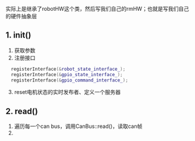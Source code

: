 实际上是继承了robotHW这个类，然后写我们自己的rmHW；也就是写我们自己的硬件抽象层

## 1. init()

1. 获取参数
2. 注册接口

```c++
  registerInterface(&robot_state_interface_);
  registerInterface(&gpio_state_interface_);
  registerInterface(&gpio_command_interface_);
```

3. reset电机状态的实时发布者、定义一个服务器

## 2. read()

1. 遍历每一个can bus，调用CanBus::read()，读取can帧
2. 